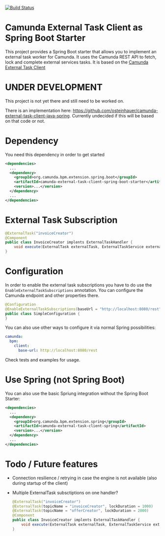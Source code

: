 [![Build Status](https://travis-ci.org/osteinhauer/camunda-external-task-client-java-spring.svg?branch=master)](https://travis-ci.org/osteinhauer/camunda-external-task-client-java-spring)

# Camunda External Task Client as Spring Boot Starter

This project provides a Spring Boot starter that allows you to implement an external task worker for Camunda. It uses the Camunda REST API to fetch, lock and complete external services tasks. It is based on the [Camunda External Task Client](https://github.com/camunda/camunda-external-task-client-java)

# UNDER DEVELOPMENT

This project is not yet there and still need to be worked on.

There is an implementation here: https://github.com/osteinhauer/camunda-external-task-client-java-spring. Currently undecided if this will be based on that code or not.

# Dependency

You need this dependency in order to get started

```xml
<dependencies>
  ...
  <dependency>
    <groupId>org.camunda.bpm.extension.spring.boot</groupId>
    <artifactId>camunda-external-task-client-spring-boot-starter</artifactId>
    <version>...</version>
  </dependency>
  ...
</dependencies>
```



# External Task Subscription

  ```java
  @ExternalTask("invoiceCreator")
  @Component
  public class InvoiceCreator implents ExternalTaskHandler {
      void execute(ExternalTask externalTask, ExternalTaskService externalTaskService);
  }
  ```

# Configuration

In order to enable the external task subscriptions you have to do use the `EnableExternalTaskSubscriptions` annotation. You can configure the Camunda endpoint and other properties there.

```java
@Configuration
@EnableExternalTaskSubscriptions(baseUrl = "http://localhost:8080/rest")
public class SimpleConfiguration {
}
```

You can also use other ways to configure it via normal Spring possibilities:

```yaml
camunda:
  bpm:
    client:
      base-url: http://localhost:8080/rest
```


Check tests and examples for usage.


# Use Spring (not Spring Boot)

You can also use the basic Spriung integration without the Spring Boot Starter:

```xml
<dependencies>
  ...
  <dependency>
    <groupId>org.camunda.bpm.extension.spring</groupId>
    <artifactId>camunda-external-task-client-spring</artifactId>
    <version>...</version>
  </dependency>
  ...
</dependencies>
```


# Todo / Future features

- Connection resilience / retrying in case the engine is not available (also during startup of the client)

- Multiple ExternalTask subsctiptions on one handler?

  ```java  
  @ExternalTask("invoiceCreator")
  @ExternalTask(topicName = "invoiceCreator", lockDuration = 1000)
  @ExternalTask(topicName = "offerCreator", lockDuration = 2000)
  @Component
  public class InvoiceCreator implents ExternalTaskHandler {
      void execute(ExternalTask externalTask, ExternalTaskService externalTaskService);
  }
  ```
